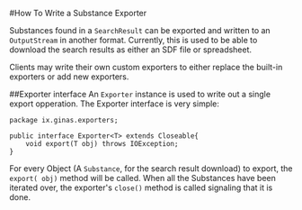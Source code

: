 #How To Write a Substance Exporter

Substances found in a `SearchResult` can be exported and written to an `OutputStream` in another format.  Currently,
this is used to be able to download the search results as either an SDF file or spreadsheet.

Clients may write their own custom exporters to either replace the built-in exporters or add new exporters.

##Exporter interface
An `Exporter` instance is used to write out a single export opperation.
The Exporter interface is very simple:
```
package ix.ginas.exporters;

public interface Exporter<T> extends Closeable{
	void export(T obj) throws IOException;
}
```

For every Object (A `Substance`, for the search result download) to export, the `export( obj)` method will be called.
When all the Substances have been iterated over, the exporter's `close()` method is called signaling that it is done.